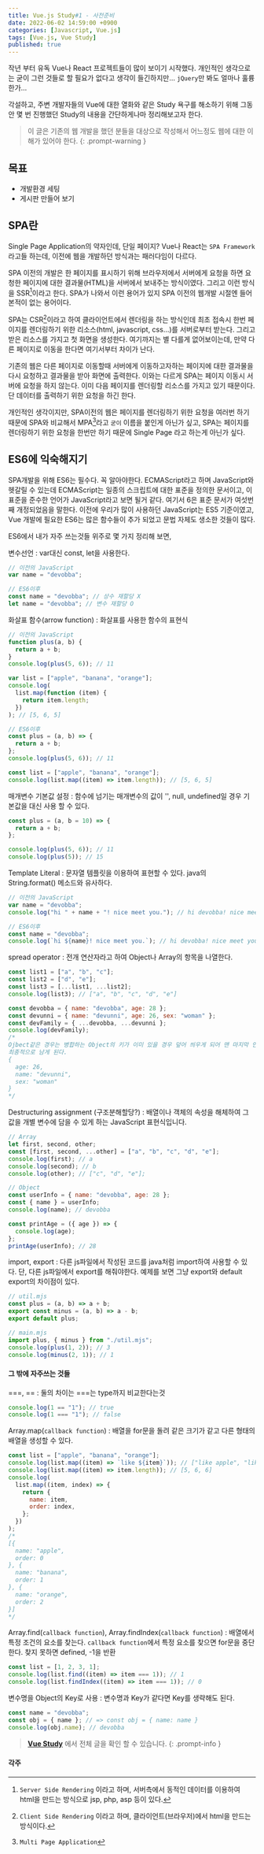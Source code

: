 ```yaml
---
title: Vue.js Study#1 - 사전준비
date: 2022-06-02 14:59:00 +0900
categories: [Javascript, Vue.js]
tags: [Vue.js, Vue Study]
published: true
---
```


작년 부터 유독 Vue나 React 프로젝트들이 많이 보이기 시작했다.
개인적인 생각으로는 굳이 그런 것들로 할 필요가 없다고 생각이 들긴하지만...
`jQuery`만 봐도 얼마나 훌륭한가...

각설하고, 주변 개발자들의 Vue에 대한 열화와 같은 Study 욕구를 해소하기 위해 그동안 몇 번 진행했던 Study의 내용을 간단하게나마 정리해보고자 한다.

<!-- prettier-ignore -->
> 이 글은 기존의 웹 개발을 했던 분들을 대상으로 작성해서 어느정도 웹에 대한 이해가 있어야 한다.
{: .prompt-warning }

## 목표

- 개발환경 세팅
- 게시판 만들어 보기

## SPA란

Single Page Application의 약자인데, 단일 페이지? Vue나 React는 `SPA Framework`라고들 하는데, 이전에 웹을 개발하던 방식과는 패러다임이 다르다.

SPA 이전의 개발은 한 페이지를 표시하기 위해 브라우저에서 서버에게 요청을 하면 요청한 페이지에 대한 결과물(HTML)을 서버에서 보내주는 방식이였다.
그리고 이런 방식을 SSR[^ssr]이라고 한다. SPA가 나와서 이런 용어가 있지 SPA 이전의 웹개발 시절엔 들어본적이 없는 용어이다.

SPA는 CSR[^csr]이라고 하여 클라이언트에서 렌더링을 하는 방식인데 최초 접속시 한번 페이지를 렌더링하기 위한 리소스(html, javascript, css...)를 서버로부터 받는다.
그리고 받은 리소스를 가지고 첫 화면을 생성한다. 여기까지는 별 다를게 없어보이는데, 만약 다른 페이지로 이동을 한다면 여기서부터 차이가 난다.

기존의 웹은 다른 페이지로 이동할때 서버에게 이동하고자하는 페이지에 대한 결과물을 다시 요청하고 결과물을 받아 화면에 출력한다.
이와는 다르게 SPA는 페이지 이동시 서버에 요청을 하지 않는다. 이미 다음 페이지를 렌더링할 리소스를 가지고 있기 때문이다. 단 데이터를 출력하기 위한 요청을 하긴 한다.

개인적인 생각이지만, SPA이전의 웹은 페이지를 렌더링하기 위한 요청을 여러번 하기 때문에 SPA와 비교해서 MPA[^mpa]라고 `굳이` 이름을 붙인게 아닌가 싶고,
SPA는 페이지를 렌더링하기 위한 요청을 한번만 하기 때문에 Single Page 라고 하는게 아닌가 싶다.

## ES6에 익숙해지기

SPA개발을 위해 ES6는 필수다. 꼭 알아야한다.
ECMAScript라고 하며 JavaScript와 헷갈릴 수 있는데 ECMAScript는 일종의 스크립트에 대한 표준을 정의한 문서이고, 이 표준을 준수한 언어가 JavaScript라고 보면 될거 같다.
여기서 6은 표준 문서가 여섯번째 개정되었음을 말한다.
이전에 우리가 많이 사용하던 JavaScript는 ES5 기준이였고, Vue 개발에 필요한 ES6는 많은 함수들이 추가 되었고 문법 자체도 생소한 것들이 많다.

ES6에서 내가 자주 쓰는것들 위주로 몇 가지 정리해 보면,

변수선언
: var대신 const, let을 사용한다.

```javascript
// 이전의 JavaScript
var name = "devobba";

// ES6이후
const name = "devobba"; // 상수 재할당 X
let name = "devobba"; // 변수 재할당 O
```

화살표 함수(arrow function)
: 화살표를 사용한 함수의 표현식

```javascript
// 이전의 JavaScript
function plus(a, b) {
  return a + b;
}
console.log(plus(5, 6)); // 11

var list = ["apple", "banana", "orange"];
console.log(
  list.map(function (item) {
    return item.length;
  })
); // [5, 6, 5]

// ES6이후
const plus = (a, b) => {
  return a + b;
};
console.log(plus(5, 6)); // 11

const list = ["apple", "banana", "orange"];
console.log(list.map((item) => item.length)); // [5, 6, 5]
```

매개변수 기본값 설정
: 함수에 넘기는 매개변수의 값이 '', null, undefined일 경우 기본값을 대신 사용 할 수 있다.

```javascript
const plus = (a, b = 10) => {
  return a + b;
};

console.log(plus(5, 6)); // 11
console.log(plus(5)); // 15
```

Template Literal
: 문자열 템플릿을 이용하여 표현할 수 있다. java의 String.format() 메소드와 유사하다.

```javascript
// 이전의 JavaScript
var name = "devobba";
console.log("hi " + name + "! nice meet you."); // hi devobba! nice meet you.

// ES6이후
const name = "devobba";
console.log(`hi ${name}! nice meet you.`); // hi devobba! nice meet you.
```

spread operator
: 전개 연산자라고 하여 Object나 Array의 항목을 나열한다.

```javascript
const list1 = ["a", "b", "c"];
const list2 = ["d", "e"];
const list3 = [...list1, ...list2];
console.log(list3); // ["a", "b", "c", "d", "e"]

const devobba = { name: "devobba", age: 28 };
const devunni = { name: "devunni", age: 26, sex: "woman" };
const devFamily = { ...devobba, ...devunni };
console.log(devFamily);
/*
Ojbect같은 경우는 병합하는 Object의 키가 이미 있을 경우 덮어 씌우게 되어 맨 마지막 인자의 값이
최종적으로 남게 된다.
{
  age: 26,
  name: "devunni",
  sex: "woman"
}
*/
```

Destructuring assignment (구조분해할당?)
: 배열이나 객체의 속성을 해체하여 그 값을 개별 변수에 담을 수 있게 하는 JavaScript 표현식입니다.

```javascript
// Array
let first, second, other;
const [first, second, ...other] = ["a", "b", "c", "d", "e"];
console.log(first); // a
console.log(second); // b
console.log(other); // ["c", "d", "e"];

// Object
const userInfo = { name: "devobba", age: 28 };
const { name } = userInfo;
console.log(name); // devobba

const printAge = ({ age }) => {
  console.log(age);
};
printAge(userInfo); // 28
```

import, export
: 다른 js파일에서 작성된 코드를 java처럼 import하여 사용할 수 있다. 단, 다른 js파일에서 export를 해줘야한다. 예제를 보면 그냥 export와 default export의 차이점이 있다.

```javascript
// util.mjs
const plus = (a, b) => a + b;
export const minus = (a, b) => a - b;
export default plus;

// main.mjs
import plus, { minus } from "./util.mjs";
console.log(plus(1, 2)); // 3
console.log(minus(2, 1)); // 1
```

#### 그 밖에 자주쓰는 것들

===, ==
: 둘의 차이는 ===는 type까지 비교한다는것

```javascript
console.log(1 == "1"); // true
console.log(1 === "1"); // false
```

Array.map(`callback function`)
: 배열을 for문을 돌려 같은 크기가 같고 다른 형태의 배열을 생성할 수 있다.

```javascript
const list = ["apple", "banana", "orange"];
console.log(list.map((item) => `like ${item}`)); // ["like apple", "like banana", "like orange"]
console.log(list.map((item) => item.length)); // [5, 6, 6]
console.log(
  list.map((item, index) => {
    return {
      name: item,
      order: index,
    };
  })
);
/*
[{
  name: "apple",
  order: 0
}, {
  name: "banana",
  order: 1
}, {
  name: "orange",
  order: 2
}]
*/
```

Array.find(`callback function`), Array.findIndex(`callback function`)
: 배열에서 특정 조건의 요소를 찾는다. `callback function`에서 특정 요소를 찾으면 for문을 중단한다. 찾지 못하면 defined, -1을 반환

```javascript
const list = [1, 2, 3, 1];
console.log(list.find((item) => item === 1)); // 1
console.log(list.findIndex((item) => item === 1)); // 0
```

변수명을 Object의 Key로 사용
: 변수명과 Key가 같다면 Key를 생략해도 된다.

```javascript
const name = "devobba";
const obj = { name }; // => const obj = { name: name }
console.log(obj.name); // devobba
```

<!-- prettier-ignore -->
> [**Vue Study**](/tags/vue-study) 에서 전체 글을 확인 할 수 있습니다.
{: .prompt-info }

#### 각주

[^ssr]: `Server Side Rendering` 이라고 하며, 서버측에서 동적인 데이터를 이용하여 html을 만드는 방식으로 jsp, php, asp 등이 있다.
[^csr]: `Client Side Rendering` 이라고 하며, 클라이언트(브라우저)에서 html을 만드는 방식이다.
[^mpa]: `Multi Page Application`
